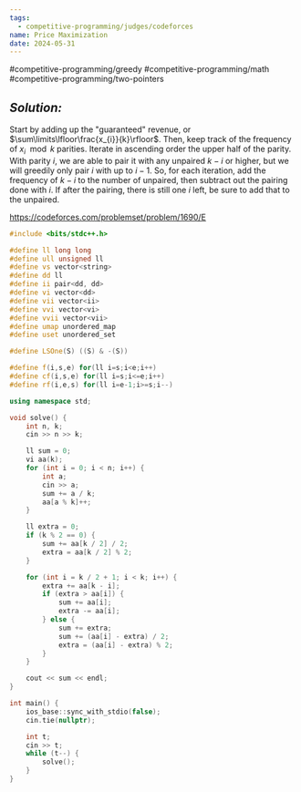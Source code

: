 ```yaml
---
tags:
  - competitive-programming/judges/codeforces
name: Price Maximization
date: 2024-05-31
---
```

#competitive-programming/greedy #competitive-programming/math #competitive-programming/two-pointers 
## _Solution:_
Start by adding up the "guaranteed" revenue, or $\sum\limits\lfloor\frac{x_{i}}{k}\rfloor$. Then, keep track of the frequency of $x_i\mod{k}$ parities. Iterate in ascending order the upper half of the parity. With parity $i$, we are able to pair it with any unpaired $k-i$ or higher, but we will greedily only pair $i$ with up to $i-1$. So, for each iteration, add the frequency of $k-i$ to the number of unpaired, then subtract out the pairing done with $i$. If after the pairing, there is still one $i$ left, be sure to add that to the unpaired.

https://codeforces.com/problemset/problem/1690/E
```cpp
#include <bits/stdc++.h>

#define ll long long
#define ull unsigned ll
#define vs vector<string>
#define dd ll
#define ii pair<dd, dd>
#define vi vector<dd>
#define vii vector<ii>
#define vvi vector<vi>
#define vvii vector<vii>
#define umap unordered_map
#define uset unordered_set

#define LSOne(S) ((S) & -(S))

#define f(i,s,e) for(ll i=s;i<e;i++)
#define cf(i,s,e) for(ll i=s;i<=e;i++)
#define rf(i,e,s) for(ll i=e-1;i>=s;i--)

using namespace std;

void solve() {
    int n, k;
    cin >> n >> k;

    ll sum = 0;
    vi aa(k);
    for (int i = 0; i < n; i++) {
        int a;
        cin >> a;
        sum += a / k;
        aa[a % k]++;
    }

    ll extra = 0;
    if (k % 2 == 0) {
        sum += aa[k / 2] / 2;
        extra = aa[k / 2] % 2;
    }

    for (int i = k / 2 + 1; i < k; i++) {
        extra += aa[k - i];
        if (extra > aa[i]) {
            sum += aa[i];
            extra -= aa[i];
        } else {
            sum += extra;
            sum += (aa[i] - extra) / 2;
            extra = (aa[i] - extra) % 2;
        }
    }

    cout << sum << endl;
}

int main() {
    ios_base::sync_with_stdio(false);
    cin.tie(nullptr);

    int t;
    cin >> t;
    while (t--) {
        solve();
    }
}
```